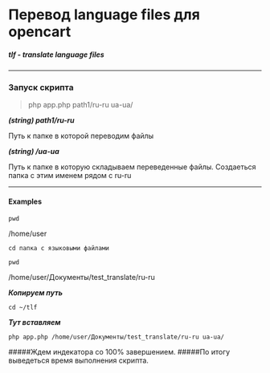 # Перевод language files для opencart

##### tlf - translate language files

---

### Запуск скрипта

> php app.php path1/ru-ru ua-ua/

***(string) path1/ru-ru***

Путь к папке в которой переводим файлы

***(string) /ua-ua***

Путь к папке в которую складываем переведенные файлы.
Создаеться папка с этим именем рядом с ru-ru


---
#### Examples

``pwd``

/home/user

``cd папка с языковыми файлами``

``pwd``

/home/user/Документы/test_translate/ru-ru

***Копируем путь***

``cd ~/tlf``

***Тут вставляем***

``php app.php /home/user/Документы/test_translate/ru-ru ua-ua/``

#####Ждем индекатора со 100% завершением.
#####По итогу выведеться время выполнения скрипта.

